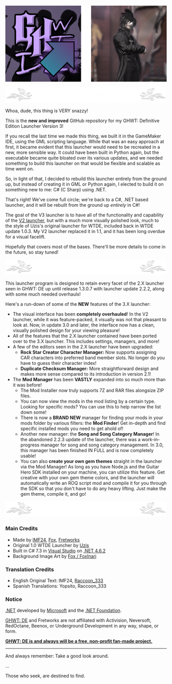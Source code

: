 <!--
    GHWT: Definitive Edition Launcher V3 Readme
    Written by IMF24
-->
<!-- - - - - - - - - - - - - - - - - - - - - - - -->
<!-- TOP ICON GROUP -->
<!-- - - - - - - - - - - - - - - - - - - - - - - -->
<div align="center">

![](readme_assets/icon_logo_group.png)

</div>

<!-- - - - - - - - - - - - - - - - - - - - - - - -->
<!-- TOP BANNER -->
<!-- - - - - - - - - - - - - - - - - - - - - - - -->
<div align="center">

![](readme_assets/readme_banner_title.png)

</div>

Whoa, dude, this thing is VERY snazzy!

This is the **new and improved** GitHub repository for my GHWT: Definitive Edition Launcher Version 3!

If you recall the last time we made this thing, we built it in the GameMaker IDE, using the GML scripting language. While that was an easy approach at first, it became evident that this launcher would need to be recreated in a new, more sensible way. It could have been built in Python again, but the executable became quite bloated over its various updates, and we needed something to build this launcher on that would be flexible and scalable as time went on.

So, in light of that, I decided to rebuild this launcher entirely from the ground up, but instead of creating it in GML or Python again, I elected to build it on something new to me: C# (C Sharp) using .NET.

That's right! We've come full circle; we're back to a C#, .NET based launcher, and it will be rebuilt from the ground up *entirely* in C#!

The goal of the V3 launcher is to have all of the functionality and capability of the [V2 launcher](https://github.com/IMF24/WTDE-Launcher), but with a much more visually polished look, much to the style of Uzis's original launcher for WTDE, included back in WTDE update 1.0.3. My V2 launcher replaced it in 1.1, and it has been long overdue for a visual facelift.

Hopefully that covers most of the bases. There'll be more details to come in the future, so stay tuned!

<!-- - - - - - - - - - - - - - - - - - - - - - - -->
<!-- NEW AND RETURNING FEATURES BANNER -->
<!-- - - - - - - - - - - - - - - - - - - - - - - -->
<div align="center">

![](readme_assets/readme_banner_features.png)

</div>

This launcher program is designed to retain every facet of the 2.X launcher seen in GHWT: DE up until release 1.3.0.7 with launcher update 2.2.2, along with some much needed overhauls!

Here's a run-down of some of the **NEW** features of the 3.X launcher:
- The visual interface has been **completely overhauled**! In the V2 launcher, while it was feature-packed, it visually was not that pleasant to look at. Now, in update 3.0 and later, the interface now has a clean, visually polished design for your viewing pleasure!
- All of the features that the 2.X launcher contained have been ported over to the 3.X launcher. This includes settings, managers, and more!
- A few of the editors seen in the 2.X launcher have been upgraded:
  - **Rock Star Creator Character Manager:** Now supports assigning CAR characters into preferred band member slots. No longer do you have to guess their character index!
  - **Duplicate Checksum Manager:** More straightforward design and makes more sense compared to its introduction in version 2.1!
- The **Mod Manager** has been **VASTLY** expanded into so much more than it was before!
  - The Mod Installer now truly supports 7Z and RAR files alongsize ZIP files.
  - You can now view the mods in the mod listing by a certain type. Looking for specific mods? You can use this to help narrow the list down some!
  - There is now a **BRAND NEW** manager for finding your mods in your mods folder by various filters: the **Mod Finder**! Get in-depth and find specific installed mods you need to get ahold of!
  - Another new manager: the **Song and Song Category Manager**! In the abandoned 2.2.3 update of the launcher, there was a work-in-progress manager for song and song category management. In 3.0, this manager has been finished IN FULL and is now completely usable!
  - You can also **create your own gem themes** straight in the launcher via the Mod Manager! As long as you have Node.js and the Guitar Hero SDK installed on your machine, you can utilize this feature. Get creative with your own gem theme colors, and the launcher will automatically write an ROQ script mod and compile it for you through the SDK so that you don't have to do any heavy lifting. Just make the gem theme, compile it, and go!

<!-- - - - - - - - - - - - - - - - - - - - - - - -->
<!-- CREDITS BANNER -->
<!-- - - - - - - - - - - - - - - - - - - - - - - -->
<div align="center">

![](readme_assets/readme_banner_credits.png)

</div>

### Main Credits
- Made by [IMF24](https://youtube.com/@IMF24), [Fox](https://youtube.com/@Fox-Judy), [Fretworks](https://gitgud.io/fretworks)
- Original 1.0 WTDE Launcher by [Uzis](https://youtube.com/@ImUzis)
- Built in C# 7.3 in [Visual Studio](https://visualstudio.microsoft.com) on [.NET 4.6.2](https://dot.net)
- Background Image Art by [Fox / FoxInari](https://youtube.com/@Fox-Judy)

### Translation Credits
- English Original Text: IMF24, [Raccoon_333](https://youtube.com/@Raccoon_333)
- Spanish Translations: Yopsito, Raccoon_333

### Notice
[.NET](https://dot.net) developed by [Microsoft](https://microsoft.com) and the [.NET Foundation](https://dotnetfoundation.org).

[GHWT: DE](https://ghwt.de) and Fretworks are not affiliated with Activision, Neversoft, RedOctane, Beenox, or Underground Development in any way, shape, or form.

<u>**GHWT: DE is and always will be a free, non-profit fan-made project.**</u>

------------------------

And always remember: Take a good look around.

...

Those who seek, are destined to find.
